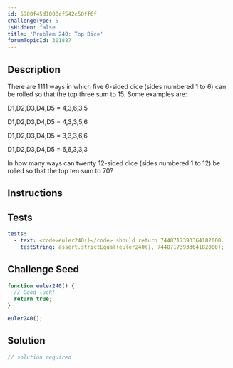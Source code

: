 ```yaml
---
id: 5900f45d1000cf542c50ff6f
challengeType: 5
isHidden: false
title: 'Problem 240: Top Dice'
forumTopicId: 301887
---
```


## Description
<section id='description'>
There are 1111 ways in which five 6-sided dice (sides numbered 1 to 6) can be rolled so that the top three sum to 15. Some examples are:


D1,D2,D3,D4,D5 = 4,3,6,3,5

D1,D2,D3,D4,D5 = 4,3,3,5,6

D1,D2,D3,D4,D5 = 3,3,3,6,6

D1,D2,D3,D4,D5 = 6,6,3,3,3

In how many ways can twenty 12-sided dice (sides numbered 1 to 12) be rolled so that the top ten sum to 70?
</section>

## Instructions
<section id='instructions'>

</section>

## Tests
<section id='tests'>

```yml
tests:
  - text: <code>euler240()</code> should return 7448717393364182000.
    testString: assert.strictEqual(euler240(), 7448717393364182000);

```

</section>

## Challenge Seed
<section id='challengeSeed'>

<div id='js-seed'>

```js
function euler240() {
  // Good luck!
  return true;
}

euler240();
```

</div>



</section>

## Solution
<section id='solution'>

```js
// solution required
```

</section>
